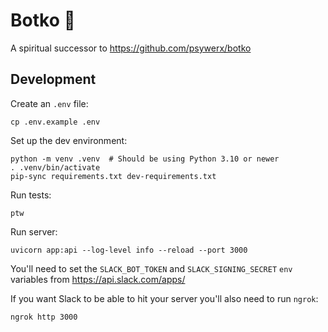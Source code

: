 # Botko 🤖

A spiritual successor to https://github.com/psywerx/botko


## Development

Create an `.env` file:
```
cp .env.example .env
```

Set up the dev environment:

```
python -m venv .venv  # Should be using Python 3.10 or newer
. .venv/bin/activate
pip-sync requirements.txt dev-requirements.txt
```

Run tests:
```
ptw
```

Run server:
```
uvicorn app:api --log-level info --reload --port 3000
```

You'll need to set the `SLACK_BOT_TOKEN` and `SLACK_SIGNING_SECRET` `env` variables from https://api.slack.com/apps/


If you want Slack to be able to hit your server you'll also need to run `ngrok`:
```
ngrok http 3000
```
